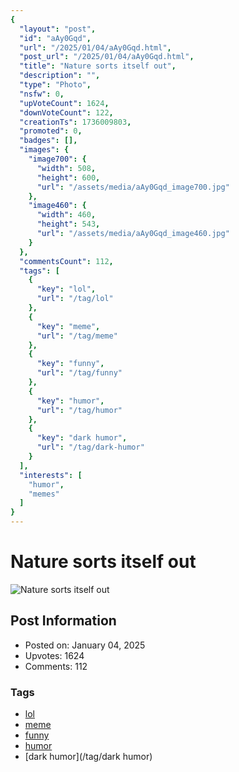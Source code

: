 ```yaml
---
{
  "layout": "post",
  "id": "aAy0Gqd",
  "url": "/2025/01/04/aAy0Gqd.html",
  "post_url": "/2025/01/04/aAy0Gqd.html",
  "title": "Nature sorts itself out",
  "description": "",
  "type": "Photo",
  "nsfw": 0,
  "upVoteCount": 1624,
  "downVoteCount": 122,
  "creationTs": 1736009803,
  "promoted": 0,
  "badges": [],
  "images": {
    "image700": {
      "width": 508,
      "height": 600,
      "url": "/assets/media/aAy0Gqd_image700.jpg"
    },
    "image460": {
      "width": 460,
      "height": 543,
      "url": "/assets/media/aAy0Gqd_image460.jpg"
    }
  },
  "commentsCount": 112,
  "tags": [
    {
      "key": "lol",
      "url": "/tag/lol"
    },
    {
      "key": "meme",
      "url": "/tag/meme"
    },
    {
      "key": "funny",
      "url": "/tag/funny"
    },
    {
      "key": "humor",
      "url": "/tag/humor"
    },
    {
      "key": "dark humor",
      "url": "/tag/dark-humor"
    }
  ],
  "interests": [
    "humor",
    "memes"
  ]
}
---
```


# Nature sorts itself out

![Nature sorts itself out](/assets/media/aAy0Gqd_image700.jpg)

## Post Information

- Posted on: January 04, 2025
- Upvotes: 1624
- Comments: 112

### Tags

- [lol](/tag/lol)
- [meme](/tag/meme)
- [funny](/tag/funny)
- [humor](/tag/humor)
- [dark humor](/tag/dark humor)
